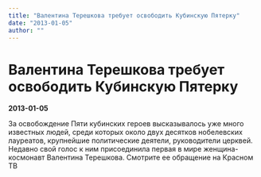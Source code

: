 ```yaml
---
title: "Валентина Терешкова требует освободить Кубинскую Пятерку"
date: "2013-01-05"
author: ""
---
```


# Валентина Терешкова требует освободить Кубинскую Пятерку

**2013-01-05** 

За освобождение Пяти кубинских героев высказывалось уже много известных людей, среди которых около двух десятков нобелевских лауреатов, крупнейшие политические деятели, руководители церквей. Недавно свой голос к ним присоединила первая в мире женщина-космонавт Валентина Терешкова. Смотрите ее обращение на Красном ТВ